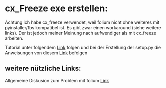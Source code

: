 # cx_Freeze exe erstellen:

Achtung ich habe cx_freeze verwendet, weil folium nicht ohne weiteres mit pyinstaller/fbs kompatibel ist. Es gibt zwar einen workaround (siehe weitere links). Der ist jedoch meiner Meinung nach aufwendiger als mit cx_freeze arbeiten.

Tutorial unter folgendem
[Link](https://pythonprogramming.net/converting-python-scripts-exe-executables/)
folgen und bei der Erstellung der setup.py
die Anweisungen von diesem [Link](https://stackoverflow.com/questions/54836440/branca-python-module-is-unable-to-find-2-essential-json-files-when-running-an-ex)
befolgen


## weitere nützliche Links:

Allgemeine Diskusion zum Problem mit folium [Link](
https://github.com/python-visualization/folium/issues/1081)
